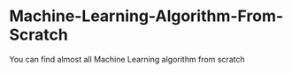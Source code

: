 # Machine-Learning-Algorithm-From-Scratch
You can find almost all Machine Learning algorithm from scratch
